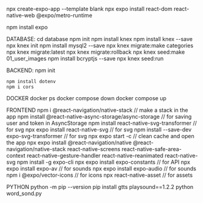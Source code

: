 npx create-expo-app --template blank
npx expo install react-dom react-native-web @expo/metro-runtime

npm install expo

DATABASE:
    cd database
    npm init
    npm install knex
    npm install knex --save
    npx knex init
    npm install mysql2 --save
    npx knex migrate:make categories
    npx knex migrate:latest
    npx knex migrate:rollback
    npx knex seed:make 01_user_images
    npm install bcryptjs --save
    npx knex seed:run

BACKEND:
    npm init

    npm install dotenv
    npm i cors

DOCKER
    docker ps
    docker compose down
    docker compose up

FRONTEND
    npm i @react-navigation/native-stack // make a stack in the app
    npm install @react-native-async-storage/async-storage // for saving user and token in AsyncStorage 
    npm install react-native-svg-transformer // for svg
    npx expo install react-native-svg // for svg
    npm install --save-dev expo-svg-transformer // for svg
    npx expo start -c // clean cache and open the app
    npx expo install @react-navigation/native @react-navigation/native-stack react-native-screens react-native-safe-area-context react-native-gesture-handler react-native-reanimated react-native-svg
    npm install -g expo-cli
    npx expo install expo-constants // for API
    npx expo install expo-av // for sounds
    npx expo install expo-audio // for sounds
    npm i @expo/vector-icons // for icons
    npx react-native-asset // for assets

PYTHON
    python -m pip --version
    pip install gtts playsound==1.2.2
    python word_sond.py

<!-- "show my words"
"add word to my list"
"remove word from my list"
"practice my saved words"
"track progress for my words" -->